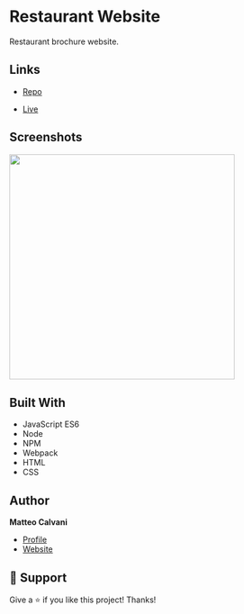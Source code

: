 # Restaurant Website

<p>Restaurant brochure website.</p>

## Links

- [Repo](https://github.com/1987mat/Restaurant_Page 'Repo')

- [Live](https://1987mat.github.io/Restaurant_Page 'Live View')

## Screenshots

<img src="https://user-images.githubusercontent.com/64235918/194167247-a960d5c9-132a-4fc3-adf0-bc3f2e07b264.png" width="400"/>

## Built With

- JavaScript ES6
- Node
- NPM
- Webpack
- HTML
- CSS

## Author

**Matteo Calvani**

- [Profile](https://github.com/1987mat 'Matteo Calvani')
- [Website](https://1987mat.github.io/Portfolio_Site)

## 🤝 Support

Give a ⭐️ if you like this project! Thanks!
